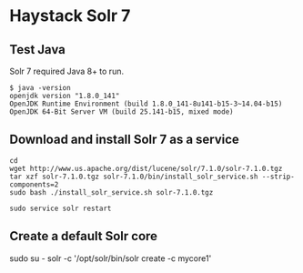 # Haystack Solr 7

## Test Java
Solr 7 required Java 8+ to run.

```
$ java -version
openjdk version "1.8.0_141"
OpenJDK Runtime Environment (build 1.8.0_141-8u141-b15-3~14.04-b15)
OpenJDK 64-Bit Server VM (build 25.141-b15, mixed mode)
```

## Download and install Solr 7 as a service

```
cd
wget http://www.us.apache.org/dist/lucene/solr/7.1.0/solr-7.1.0.tgz
tar xzf solr-7.1.0.tgz solr-7.1.0/bin/install_solr_service.sh --strip-components=2
sudo bash ./install_solr_service.sh solr-7.1.0.tgz

sudo service solr restart
```

## Create a default Solr core
sudo su - solr -c '/opt/solr/bin/solr create -c mycore1'

